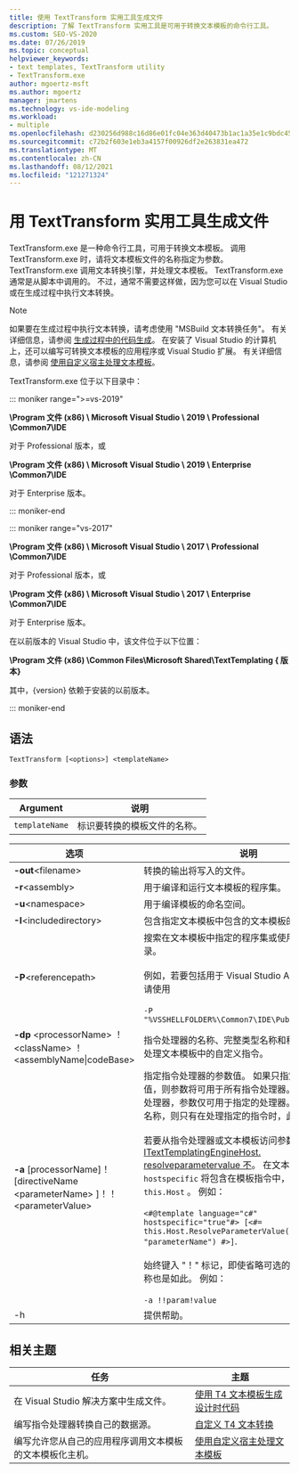 ```yaml
---
title: 使用 TextTransform 实用工具生成文件
description: 了解 TextTransform 实用工具是可用于转换文本模板的命令行工具。
ms.custom: SEO-VS-2020
ms.date: 07/26/2019
ms.topic: conceptual
helpviewer_keywords:
- text templates, TextTransform utility
- TextTransform.exe
author: mgoertz-msft
ms.author: mgoertz
manager: jmartens
ms.technology: vs-ide-modeling
ms.workload:
- multiple
ms.openlocfilehash: d230256d988c16d86e01fc04e363d40473b1ac1a35e1c9bdc45faa3de3c43b25
ms.sourcegitcommit: c72b2f603e1eb3a4157f00926df2e263831ea472
ms.translationtype: MT
ms.contentlocale: zh-CN
ms.lasthandoff: 08/12/2021
ms.locfileid: "121271324"
---
```

# <a name="generate-files-with-the-texttransform-utility"></a>用 TextTransform 实用工具生成文件

TextTransform.exe 是一种命令行工具，可用于转换文本模板。 调用 TextTransform.exe 时，请将文本模板文件的名称指定为参数。 TextTransform.exe 调用文本转换引擎，并处理文本模板。 TextTransform.exe 通常是从脚本中调用的。 不过，通常不需要这样做，因为您可以在 Visual Studio 或在生成过程中执行文本转换。

> [!NOTE]
> 如果要在生成过程中执行文本转换，请考虑使用 "MSBuild 文本转换任务"。 有关详细信息，请参阅 [生成过程中的代码生成](../modeling/code-generation-in-a-build-process.md)。 在安装了 Visual Studio 的计算机上，还可以编写可转换文本模板的应用程序或 Visual Studio 扩展。 有关详细信息，请参阅 [使用自定义宿主处理文本模板](../modeling/processing-text-templates-by-using-a-custom-host.md)。

TextTransform.exe 位于以下目录中：

::: moniker range=">=vs-2019"

**\Program 文件 (x86) \ Microsoft Visual Studio \ 2019 \ Professional \Common7\IDE**

对于 Professional 版本，或

**\Program 文件 (x86) \ Microsoft Visual Studio \ 2019 \ Enterprise \Common7\IDE**

对于 Enterprise 版本。

::: moniker-end

::: moniker range="vs-2017"

**\Program 文件 (x86) \ Microsoft Visual Studio \ 2017 \ Professional \Common7\IDE**

对于 Professional 版本，或

**\Program 文件 (x86) \ Microsoft Visual Studio \ 2017 \ Enterprise \Common7\IDE**

对于 Enterprise 版本。

在以前版本的 Visual Studio 中，该文件位于以下位置：

**\Program 文件 (x86) \Common Files\Microsoft Shared\TextTemplating \{ 版本}**

其中，{version} 依赖于安装的以前版本。

::: moniker-end

## <a name="syntax"></a>语法

```
TextTransform [<options>] <templateName>
```

### <a name="parameters"></a>参数

|**Argument**|**说明**|
|-|-|
|`templateName`|标识要转换的模板文件的名称。|

|**选项**|**说明**|
|-|-|
|**-out**\<filename>|转换的输出将写入的文件。|
|**-r**\<assembly>|用于编译和运行文本模板的程序集。|
|**-u**\<namespace>|用于编译模板的命名空间。|
|**-I**\<includedirectory>|包含指定文本模板中包含的文本模板的目录。|
|**-P**\<referencepath>|搜索在文本模板中指定的程序集或使用 **-r** 选项的目录。<br /><br /> 例如，若要包括用于 Visual Studio API 的程序集，请使用<br /><br /> `-P "%VSSHELLFOLDER%\Common7\IDE\PublicAssemblies"`|
|**-dp** \<processorName> ！ \<className> ！\<assemblyName&#124;codeBase>|指令处理器的名称、完整类型名称和程序集，可用于处理文本模板中的自定义指令。|
|**-a** [processorName]！[directiveName \<parameterName> ]！！\<parameterValue>|指定指令处理器的参数值。 如果只指定参数名称和值，则参数将可用于所有指令处理器。 如果指定指令处理器，参数仅可用于指定的处理器。 如果指定指令名称，则只有在处理指定的指令时，此参数才可用。<br /><br /> 若要从指令处理器或文本模板访问参数值，请使用 [ITextTemplatingEngineHost. resolveparametervalue 不](/previous-versions/visualstudio/visual-studio-2012/bb126369\(v\=vs.110\))。 在文本模板中， `hostspecific` 将包含在模板指令中，并在上调用消息 `this.Host` 。 例如：<br /><br /> `<#@template language="c#" hostspecific="true"#> [<#= this.Host.ResolveParameterValue("", "", "parameterName") #>]`.<br /><br /> 始终键入 "！" 标记，即使省略可选的处理器和指令名称也是如此。 例如：<br /><br /> `-a !!param!value`|
|-h|提供帮助。|

## <a name="related-topics"></a>相关主题

|任务|主题|
|-|-|
|在 Visual Studio 解决方案中生成文件。|[使用 T4 文本模板生成设计时代码](../modeling/design-time-code-generation-by-using-t4-text-templates.md)|
|编写指令处理器转换自己的数据源。|[自定义 T4 文本转换](../modeling/customizing-t4-text-transformation.md)|
|编写允许您从自己的应用程序调用文本模板的文本模板化主机。|[使用自定义宿主处理文本模板](../modeling/processing-text-templates-by-using-a-custom-host.md)|
